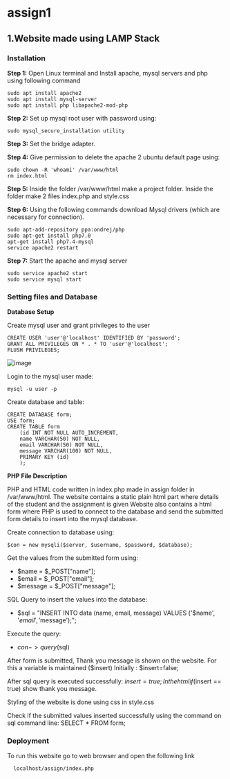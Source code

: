# assign1

## **1.Website made using LAMP Stack**

### Installation
**Step 1:** Open Linux terminal and Install apache, mysql servers and php using following command
```
sudo apt install apache2
sudo apt install mysql-server
sudo apt install php libapache2-mod-php
```

**Step 2:** Set up mysql root user with password using:
```
sudo mysql_secure_installation utility 
```
**Step 3:** Set the bridge adapter.

**Step 4:** Give permission to delete the apache 2 ubuntu default page using:
```
sudo chown -R 'whoami' /var/www/html
rm index.html 
```
**Step 5:** Inside the folder /var/www/html make a project folder. Inside the folder make 2 files index.php and style.css

**Step 6:** Using the following commands download Mysql drivers (which are necessary for connection).
```
sudo apt-add-repository ppa:ondrej/php
sudo apt-get install php7.0
apt-get install php7.4-mysql
service apache2 restart
```
**Step 7:** Start the apache and mysql server
```
sudo service apache2 start 
sudo service mysql start
```
### **Setting files and Database**

**Database Setup**

Create mysql user and grant privileges to the user
```
CREATE USER 'user'@'localhost' IDENTIFIED BY 'password';
GRANT ALL PRIVILEGES ON * . * TO 'user'@'localhost';
FLUSH PRIVILEGES; 
```
![image](https://user-images.githubusercontent.com/99676365/186222980-c4b65bfd-a3ee-4e36-99c3-21962f58ba13.png)

Login to the mysql user made:
```
mysql -u user -p 
```
Create database and table:
```
CREATE DATABASE form;
USE form;
CREATE TABLE form 
    (id INT NOT NULL AUTO_INCREMENT, 
    name VARCHAR(50) NOT NULL, 
    email VARCHAR(50) NOT NULL, 
    message VARCHAR(100) NOT NULL,
    PRIMARY KEY (id)
    );
 ```   
**PHP File Description**

PHP and HTML code written in index.php made in assign folder in /var/www/html. The website contains a static plain html part where details of the student and the assignment is given Website also contains a html form where PHP is used to connect to the database and send the submitted form details to insert into the mysql database.

Create connection to database using:
```
$con = new mysqli($server, $username, $password, $database);
```
Get the values from the submitted form using:
- $name = $_POST["name"];
- $email = $_POST["email"];
- $message = $_POST["message"];

SQL Query to insert the values into the database:
- $sql = "INSERT INTO data (name, email, message) VALUES ('$name', '$email', '$message');";

Execute the query:
- $con->query($sql)

After form is submitted, Thank you message is shown on the website.
For this a variable is maintained ($insert) Initially : $insert=false;

After sql query is executed successfully: $insert=true;
In the html if($insert == true) show thank you message.

Styling of the website is done using css in style.css

Check if the submitted values inserted successfully using the command on sql command line: SELECT * FROM form;

### Deployment
To run this website go to web browser and open the following link
```
  localhost/assign/index.php
```
